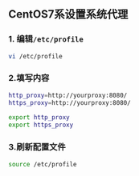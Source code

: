 ## CentOS7系设置系统代理

### 1. 编辑`/etc/profile`

```sh
vi /etc/profile


```

### 2.填写内容

```sh
http_proxy=http://yourproxy:8080/
https_proxy=http://yourproxy:8080/
 
export http_proxy
export https_proxy
```



### 3.刷新配置文件

```sh
source /etc/profile
```

